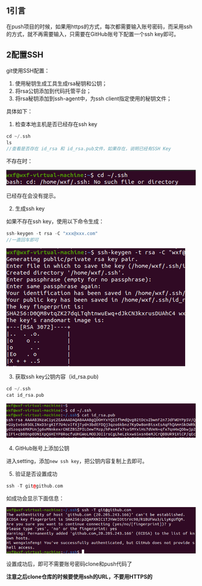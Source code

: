 ## 1引言

在push项目的时候，如果用https的方式，每次都需要输入账号密码，而采用ssh的方式，就不再需要输入，只需要在GitHub账号下配置一个ssh key即可。

## 2配置SSH

git使用SSH配置：

1. 使用秘钥生成工具生成rsa秘钥和公钥；
2. 将rsa公钥添加到代码托管平台；
3. 将rsa秘钥添加到ssh-agent中，为ssh client指定使用的秘钥文件；

具体如下：

1. 检查本地主机是否已经存在ssh key

```c++
cd ~/.ssh
ls
//查看是否存在 id_rsa 和 id_rsa.pub文件，如果存在，说明已经有SSH Key
```

不存在时：

![image-20230329165145360](images/image-20230329165145360.png)

已经存在会没有提示。

2. 生成ssh key

如果不存在ssh key，使用以下命令生成：

```c++
ssh-keygen -t rsa -C "xxx@xxx.com"
//一直回车即可
```

![image-20230329165330726](images/image-20230329165330725.png)

3. 获取ssh key公钥内容（id_rsa.pub)

```c++
cd ~/.ssh
cat id_rsa.pub
```

![image-20230329165454380](images/image-20230329165454380.png)

4. GitHub账号上添加公钥

进入setting，添加`new ssh key`，把公钥内容复制上去即可。

5. 验证是否设置成功

```c++
ssh -T git@github.com
```

如成功会显示下面信息：

![image-20230329165537279](images/image-20230329165537279.png)

设置成功后，即可不需要账号密码clone和push代码了

**注意之后clone仓库的时候要使用ssh的URL，不要用HTTPS的**

